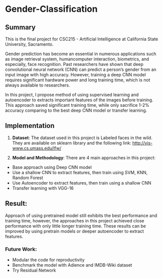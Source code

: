 # Gender-Classification

## Summary

This is the final project for CSC215 - Artificial Intelligence at California State University, Sacramento.

Gender prediction has become an essential in numerous applications such as image retrieval system, humancomputer interaction, biometrics, and especially, face recognition. Past researchers have shown that deep convolutional neural network (CNN) can predict a person’s gender from an input image with high accuracy. However, training a deep CNN model requires significant hardware power and long training time, which is not always available to researchers. 

In this project, I propose method of using supervised learning and autoencoder to extracts important features of the images before training. This approach saved significant training time, while only sacrifice 1-2% accuracy comparing to the best deep CNN model or transfer learning.

## Implementation
1. **Dataset**: The dataset used in this project is Labeled faces in the wild. They are available on sklearn library and the following link: http://vis-www.cs.umass.edu/lfw/

2. **Model and Methodology**: There are 4 main approaches in this project:
  - Base approach using Deep CNN model
  - Use a shallow CNN to extract features, then train using SVM, KNN, Random Forest
  - Use Autoencoder to extract features, then train using a shallow CNN
  - Transfer learning with VGG-16

## Result:
Approach of using pretrained model still exhibits the best performance and training time, however, the approaches in this project achieved close performance with only little longer training time. These results can be improved by using pretrain models or deeper autoencoder to extract features.

### Future Work:
- Modular the code for reproductivity
- Benchmark the model with Adience and IMDB-Wiki dataset
- Try Residual Network
